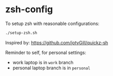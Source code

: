 # zsh-config

To setup zsh with reasonable configurations:
```bash
./setup-zsh.sh
```

Inspired by: https://github.com/jotyGill/quickz-sh

Reminder to self, for personal settings:
* work laptop is in `work` branch 
* personal laptop branch is in `personal`
